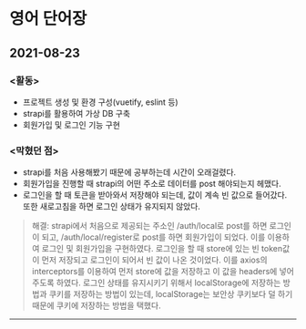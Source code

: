 # 영어 단어장

## 2021-08-23

### <활동>

- 프로젝트 생성 및 환경 구성(vuetify, eslint 등)
- strapi를 활용하여 가상 DB 구축
- 회원가입 및 로그인 기능 구현

### <막혔던 점>

- strapi를 처음 사용해봤기 때문에 공부하는데 시간이 오래걸렸다.
- 회원가입을 진행할 때 strapi의 어떤 주소로 데이터를 post 해야되는지 헤맸다.
- 로그인을 할 때 토큰을 받아와서 저장해야 되는데, 값이 계속 빈 값으로 들어갔다. 또한 새로고침을 하면 로그인 상태가 유지되지 않았다.

> 해결: strapi에서 처음으로 제공되는 주소인 /auth/local로 post를 하면 로그인이 되고, /auth/local/register로 post를 하면 회원가입이 되었다. 이를 이용하여 로그인 및 회원가입을 구현하였다. 로그인을 할 때 store에 있는 빈 token값이 먼저 저장되고 로그인이 되어서 빈 값이 나온 것이었다. 이를 axios의 interceptors를 이용하여 먼저 store에 값을 저장하고 이 값을 headers에 넣어주도록 하였다. 로그인 상태를 유지시키기 위해서 localStorage에 저장하는 방법과 쿠키를 저장하는 방법이 있는데, localStorage는 보안상 쿠키보다 덜 하기 때문에 쿠키에 저장하는 방법을 택했다.
---


